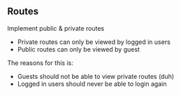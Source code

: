 ## Routes

Implement public & private routes
- Private routes can only be viewed by logged in users
- Public routes can only be viewed by guest

The reasons for this is: 
- Guests should not be able to view private routes (duh)
- Logged in users should never be able to login again